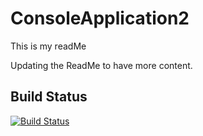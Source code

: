 # ConsoleApplication2
This is my readMe

Updating the ReadMe to have more content.

## Build Status
[![Build Status](https://travis-ci.org/mmitrik/ConsoleApplication2.svg?branch=master)](https://travis-ci.org/mmitrik/ConsoleApplication2)

